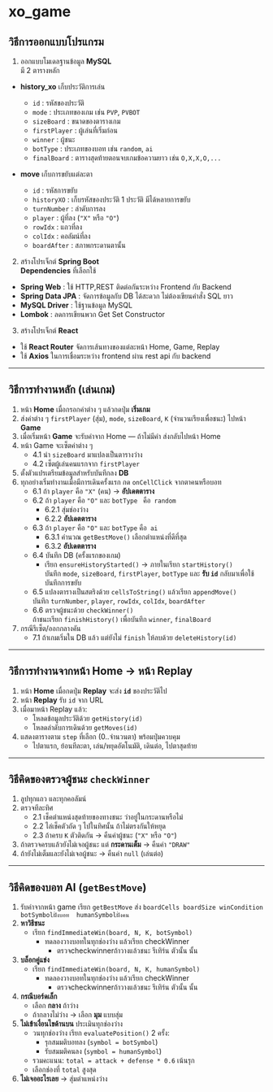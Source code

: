 # xo_game

## วิธีการออกแบบโปรแกรม

1) ออกแบบโมเดลฐานข้อมูล **MySQL**  
มี 2 ตารางหลัก

- **history_xo** เก็บประวัติการเล่น
  - `id` : รหัสของประวัติ  
  - `mode` : ประเภทของเกม เช่น `PVP`, `PVBOT`  
  - `sizeBoard` : ขนาดของตารางเกม  
  - `firstPlayer` : ผู้เล่นที่เริ่มก่อน  
  - `winner` : ผู้ชนะ  
  - `botType` : ประเภทของบอท เช่น `random`, `ai`  
  - `finalBoard` : ตารางสุดท้ายตอนจบเกมข้อความยาว เช่น `O,X,X,O,...`

- **move** เก็บการขยับแต่ละตา
  - `id` : รหัสการขยับ  
  - `historyXO` : เก็บรหัสของประวัติ 1 ประวัติ มีได้หลายการขยับ 
  - `turnNumber` : ลำดับการลง  
  - `player` : ผู้ที่ลง (`"X"` หรือ `"O"`)  
  - `rowIdx` : แถวที่ลง  
  - `colIdx` : คอลัมน์ที่ลง  
  - `boardAfter` : สภาพกระดานตานั้น

2) สร้างโปรเจ็กต์ **Spring Boot**  
**Dependencies** ที่เลือกใช้
- **Spring Web** : ใช้ HTTP,REST ติดต่อกันระหว่าง Frontend กับ Backend  
- **Spring Data JPA** : จัดการข้อมูลกับ DB ได้สะดวก ไม่ต้องเขียนคำสั่ง SQL ยาว  
- **MySQL Driver** : ใช้ฐานข้อมูล MySQL  
- **Lombok** : ลดการเขียนพวก Get Set Constructor

3) สร้างโปรเจ็กต์ **React**
- ใช้ **React Router** จัดการเส้นทางของแต่ละหน้า Home, Game, Replay
- ใช้ **Axios** ในการเชื่อมระหว่าง frontend ผ่าน rest api กับ backend

---

## วิธีการทำงานหลัก (เล่นเกม)

1. หน้า **Home** เมื่อกรอกค่าต่าง ๆ แล้วกดปุ่ม **เริ่มเกม**  
2. ส่งค่าต่าง ๆ `firstPlayer` (สุ่ม), `mode`, `sizeBoard`, `K` (จำนวนเรียงเพื่อชนะ) ไปหน้า **Game**  
3. เมื่อเริ่มหน้า **Game** จะรับค่าจาก Home — ถ้าไม่มีค่า ส่งกลับไปหน้า Home  
4. หน้า Game จะเซ็ตค่าต่าง ๆ  
   - 4.1 นำ `sizeBoard` มาแปลงเป็นตารางว่าง  
   - 4.2 เซ็ตผู้เล่นคนแรกจาก `firstPlayer`  
5. ตั้งตัวแปรเตรียมข้อมูลสำหรับบันทึกลง **DB**  
6. ทุกอย่างเริ่มทำงานเมื่อมีการเดินครั้งแรก กด `onCellClick` จากตาคนหรือบอท
   - 6.1 ถ้า `player` คือ `"X"` (คน) → **อัปเดตตาราง**
   - 6.2 ถ้า `player` คือ `"O"` และ `botType ` คือ` random`
       - 6.2.1 สุ่มช่องว่าง  
       - 6.2.2 **อัปเดตตาราง**
   - 6.3 ถ้า `player` คือ `"O"` และ `botType` คือ` ai`
       - 6.3.1 คำนวณ `getBestMove()` เลือกตำแหน่งที่ดีที่สุด  
       - 6.3.2 **อัปเดตตาราง**
   - 6.4 บันทึก DB (ครั้งแรกของเกม)
       - เรียก `ensureHistoryStarted()` → ภายในเรียก `startHistory()`  
         บันทึก `mode`, `sizeBoard`, `firstPlayer`, `botType` และ **รับ `id`** กลับมาเพื่อใช้บันทึกการขยับ
   - 6.5 แปลงตารางเป็นสตริงด้วย `cellsToString()` แล้วเรียก `appendMove()`  
       บันทึก `turnNumber`, `player`, `rowIdx`, `colIdx`, `boardAfter`
   - 6.6 ตรวจผู้ชนะด้วย `checkWinner()`  
       ถ้าชนะเรียก `finishHistory()` เพื่อบันทึก `winner`, `finalBoard`
7. กรณีรีเซ็ต/ออกกลางคัน
   - 7.1 ถ้าเกมเริ่มใน DB แล้ว แต่ยังไม่ `finish` ให้ลบด้วย `deleteHistory(id)`

---

## วิธีการทำงานจากหน้า Home → หน้า Replay

1. หน้า **Home** เมื่อกดปุ่ม **Replay** จะส่ง **`id`** ของประวัติไป  
2. หน้า **Replay** รับ `id` จาก URL  
3. เมื่อมาหน้า Replay แล้ว:
   - โหลดข้อมูลประวัติด้วย `getHistory(id)`
   - โหลดลำดับการเดินด้วย `getMoves(id)`
4. แสดงตารางตาม `step` ที่เลือก (0..จำนวนตา) พร้อมปุ่มควบคุม  
   - ไปตาแรก, ย้อนทีละตา, เล่น/หยุดอัตโนมัติ, เดินต่อ, ไปตาสุดท้าย

---

## วิธีคิดของตรวจผู้ชนะ `checkWinner`

1. ลูปทุกแถว และทุกคอลัมน์  
2. ตรวจทีละทิศ 
   - 2.1 เช็คตำแหน่งสุดท้ายของทางชนะ ว่าอยู่ในกระดานหรือไม่  
   - 2.2 ไล่เช็คตัวถัด ๆ ไปในทิศนั้น ถ้าไม่ตรงกันให้หยุด  
   - 2.3 ถ้าครบ `K` ตัวติดกัน → คืนค่าผู้ชนะ (`"X"` หรือ `"O"`)
3. ถ้าตรวจครบแล้วยังไม่เจอผู้ชนะ แต่ **กระดานเต็ม** → คืนค่า `"DRAW"`
4. ถ้ายังไม่เต็มและยังไม่เจอผู้ชนะ → คืนค่า `null` (เล่นต่อ)

---

## วิธีคิดของบอท AI (`getBestMove`)
1.  รับค่าจากหน้า game เรียก `getBestMove` ส่ง `boardCells boardSize winCondition botSymbolฝั่งบอท  humanSymbolฝั่งคน`
2. **หาวิธีชนะ**  
   - เรียก `findImmediateWin(board, N, K, botSymbol)`
       - ทดลองวางบอทในทุกช่องว่าง แล้วเรียก checkWinner
		   - ตรวจcheckwinnerถ้าวางแล้วชนะ รีเทิร์น ตัวนั้น นั้น
3. **บล็อกคู่แข่ง**  
   - เรียก `findImmediateWin(board, N, K, humanSymbol)`  
       - ทดลองวางบอทในทุกช่องว่าง แล้วเรียก checkWinner
		   - ตรวจcheckwinnerถ้าวางแล้วชนะ รีเทิร์น ตัวนั้น นั้น
4. **กรณีบอร์ดเล็ก**  
   - เลือก **กลาง** ถ้าว่าง  
   - ถ้ากลางไม่ว่าง → เลือก **มุม** แบบสุ่ม
5. **ไม่เข้าเงื่อนไขด้านบน** ประเมินทุกช่องว่าง  
   - วนทุกช่องว่าง เรียก `evaluatePosition()` 2 ครั้ง:
     - รุกสมมติบอทลง (`symbol = botSymbol`)
     - รับสมมติคนลง (`symbol = humanSymbol`)
   - รวมคะแนน: `total = attack + defense * 0.6` เน้นรุก
   - เลือกช่องที่ `total` สูงสุด
6. **ไม่เจออะไรเลย** → สุ่มตำแหน่งว่าง


